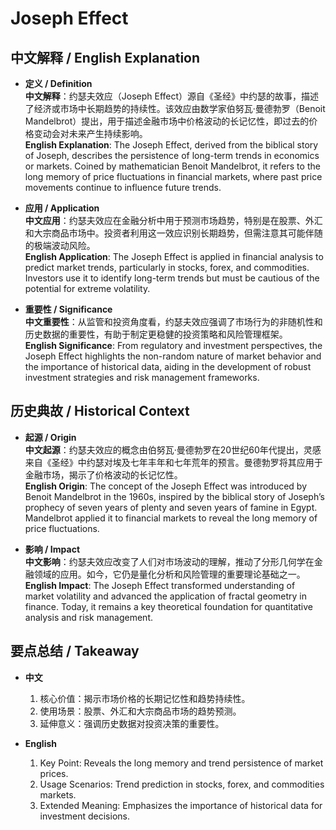 # Joseph Effect

## 中文解释 / English Explanation

* **定义 / Definition**  
  **中文解释**：约瑟夫效应（Joseph Effect）源自《圣经》中约瑟的故事，描述了经济或市场中长期趋势的持续性。该效应由数学家伯努瓦·曼德勃罗（Benoit Mandelbrot）提出，用于描述金融市场中价格波动的长记忆性，即过去的价格变动会对未来产生持续影响。  
  **English Explanation**: The Joseph Effect, derived from the biblical story of Joseph, describes the persistence of long-term trends in economics or markets. Coined by mathematician Benoit Mandelbrot, it refers to the long memory of price fluctuations in financial markets, where past price movements continue to influence future trends.

* **应用 / Application**  
  **中文应用**：约瑟夫效应在金融分析中用于预测市场趋势，特别是在股票、外汇和大宗商品市场中。投资者利用这一效应识别长期趋势，但需注意其可能伴随的极端波动风险。  
  **English Application**: The Joseph Effect is applied in financial analysis to predict market trends, particularly in stocks, forex, and commodities. Investors use it to identify long-term trends but must be cautious of the potential for extreme volatility.

* **重要性 / Significance**  
  **中文重要性**：从监管和投资角度看，约瑟夫效应强调了市场行为的非随机性和历史数据的重要性，有助于制定更稳健的投资策略和风险管理框架。  
  **English Significance**: From regulatory and investment perspectives, the Joseph Effect highlights the non-random nature of market behavior and the importance of historical data, aiding in the development of robust investment strategies and risk management frameworks.

## 历史典故 / Historical Context

* **起源 / Origin**  
  **中文起源**：约瑟夫效应的概念由伯努瓦·曼德勃罗在20世纪60年代提出，灵感来自《圣经》中约瑟对埃及七年丰年和七年荒年的预言。曼德勃罗将其应用于金融市场，揭示了价格波动的长记忆性。  
  **English Origin**: The concept of the Joseph Effect was introduced by Benoit Mandelbrot in the 1960s, inspired by the biblical story of Joseph’s prophecy of seven years of plenty and seven years of famine in Egypt. Mandelbrot applied it to financial markets to reveal the long memory of price fluctuations.

* **影响 / Impact**  
  **中文影响**：约瑟夫效应改变了人们对市场波动的理解，推动了分形几何学在金融领域的应用。如今，它仍是量化分析和风险管理的重要理论基础之一。  
  **English Impact**: The Joseph Effect transformed understanding of market volatility and advanced the application of fractal geometry in finance. Today, it remains a key theoretical foundation for quantitative analysis and risk management.

## 要点总结 / Takeaway

* **中文**  
  1. 核心价值：揭示市场价格的长期记忆性和趋势持续性。
  2. 使用场景：股票、外汇和大宗商品市场的趋势预测。
  3. 延伸意义：强调历史数据对投资决策的重要性。

* **English**  
  1. Key Point: Reveals the long memory and trend persistence of market prices.
  2. Usage Scenarios: Trend prediction in stocks, forex, and commodities markets.
  3. Extended Meaning: Emphasizes the importance of historical data for investment decisions.
